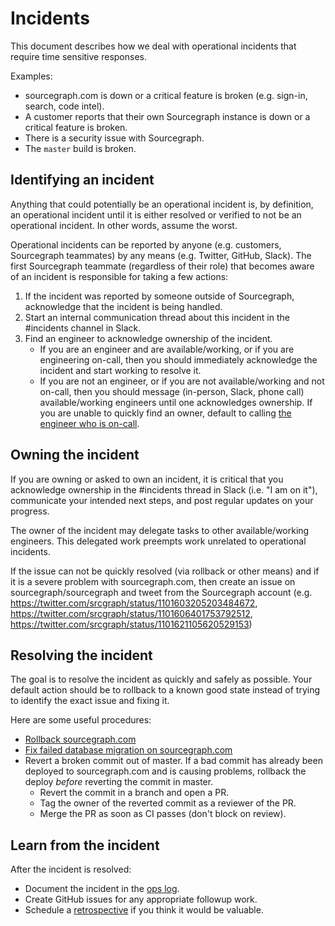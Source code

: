 # Incidents

This document describes how we deal with operational incidents that require time sensitive responses.

Examples:

- sourcegraph.com is down or a critical feature is broken (e.g. sign-in, search, code intel).
- A customer reports that their own Sourcegraph instance is down or a critical feature is broken.
- There is a security issue with Sourcegraph.
- The `master` build is broken.

## Identifying an incident

Anything that could potentially be an operational incident is, by definition, an operational incident until it is either resolved or verified to not be an operational incident. In other words, assume the worst.

Operational incidents can be reported by anyone (e.g. customers, Sourcegraph teammates) by any means (e.g. Twitter, GitHub, Slack). The first Sourcegraph teammate (regardless of their role) that becomes aware of an incident is responsible for taking a few actions:

1. If the incident was reported by someone outside of Sourcegraph, acknowledge that the incident is being handled.
2. Start an internal communication thread about this incident in the #incidents channel in Slack.
3. Find an engineer to acknowledge ownership of the incident.
    - If you are an engineer and are available/working, or if you are engineering on-call, then you should immediately acknowledge the incident and start working to resolve it.
    - If you are not an engineer, or if you are not available/working and not on-call, then you should message (in-person, Slack, phone call) available/working engineers until one acknowledges ownership. If you are unable to quickly find an owner, default to calling [the engineer who is on-call](https://app.opsgenie.com/schedule/detail/190e2873-1e3b-4350-b67b-2e681d542970).

## Owning the incident

If you are owning or asked to own an incident, it is critical that you acknowledge ownership in the #incidents thread in Slack (i.e. "I am on it"), communicate your intended next steps, and post regular updates on your progress.

The owner of the incident may delegate tasks to other available/working engineers. This delegated work preempts work unrelated to operational incidents.

If the issue can not be quickly resolved (via rollback or other means) and if it is a severe problem with sourcegraph.com, then create an issue on sourcegraph/sourcegraph and tweet from the Sourcegraph account (e.g. https://twitter.com/srcgraph/status/1101603205203484672, https://twitter.com/srcgraph/status/1101606401753792512, https://twitter.com/srcgraph/status/1101621105620529153)

## Resolving the incident

The goal is to resolve the incident as quickly and safely as possible. Your default action should be to rollback to a known good state instead of trying to identify the exact issue and fixing it.

Here are some useful procedures:

- [Rollback sourcegraph.com](https://github.com/sourcegraph/deploy-sourcegraph-dot-com/blob/release/README.info.md#how-to-rollback-sourcegraphcom)
- [Fix failed database migration on sourcegraph.com](https://github.com/sourcegraph/sourcegraph/tree/master/migrations#dirty-db-schema)
- Revert a broken commit out of master. If a bad commit has already been deployed to sourcegraph.com and is causing problems, rollback the deploy _before_ reverting the commit in master.
    - Revert the commit in a branch and open a PR.
    - Tag the owner of the reverted commit as a reviewer of the PR.
    - Merge the PR as soon as CI passes (don't block on review).

## Learn from the incident

After the incident is resolved:

- Document the incident in the [ops log](https://docs.google.com/document/d/1dtrOHs5STJYKvyjigL1kMm6u-W0mlyRSyVxPfKIOfEw/edit).
- Create GitHub issues for any appropriate followup work.
- Schedule a [retrospective](retrospectives/index.md) if you think it would be valuable.
